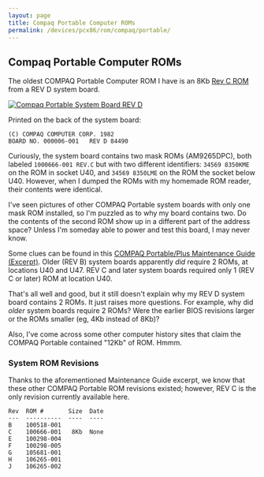 ```yaml
---
layout: page
title: Compaq Portable Computer ROMs
permalink: /devices/pcx86/rom/compaq/portable/
---
```


Compaq Portable Computer ROMs
---

The oldest COMPAQ Portable Computer ROM I have is an 8Kb [Rev C ROM](100666-001-REVC.json) from a REV D system board.

[<img src="https://s3-us-west-2.amazonaws.com/archive.pcjs.org/pubs/pc/reference/compaq/images/COMPAQ_Portable_System_Board.jpg" alt="Compaq Portable System Board REV D"/>](https://s3-us-west-2.amazonaws.com/archive.pcjs.org/pubs/pc/reference/compaq/images/COMPAQ_Portable_System_Board-FULL.jpg)

Printed on the back of the system board:

	(C) COMPAQ COMPUTER CORP. 1982
	BOARD NO. 000006-001   REV D 84490

Curiously, the system board contains two mask ROMs (AM9265DPC), both labeled `1000666-001 REV.C` but with two different
identifiers: `34569 8350KME` on the ROM in socket U40, and `34569 8350LME` on the ROM the socket below U40.  However,
when I dumped the ROMs with my homemade ROM reader, their contents were identical.

I've seen pictures of other COMPAQ Portable system boards with only one mask ROM installed, so I'm puzzled as to why
my board contains two.  Do the contents of the second ROM show up in a different part of the address space?  Unless
I'm someday able to power and test this board, I may never know.

Some clues can be found in this
[COMPAQ Portable/Plus Maintenance Guide (Excerpt)](https://s3-us-west-2.amazonaws.com/archive.pcjs.org/pubs/pc/reference/compaq/portable/Compaq_Portable_Plus_Support_Discontinued.pdf).
Older (REV B) system boards apparently *did* require 2 ROMs, at locations U40 and U47.  REV C and later system boards
required only 1 (REV C or later) ROM at location U40.

That's all well and good, but it still doesn't explain why my REV D system board contains 2 ROMs.  It just raises
more questions.  For example, why did *older* system boards require 2 ROMs?  Were the earlier BIOS revisions larger
or the ROMs smaller (eg, 4Kb instead of 8Kb)?

Also, I've come across some other computer history sites that claim the COMPAQ Portable contained "12Kb" of ROM.
Hmmm.

### System ROM Revisions

Thanks to the aforementioned Maintenance Guide excerpt, we know that these other COMPAQ Portable ROM revisions existed;
however, REV C is the only revision currently available here.

	Rev  ROM #       Size  Date
	---  ----------  ----  ----
	B    100518-001
	C    100666-001   8Kb  None
	E    100298-004
	F    100298-005
	G    105681-001
    H    106265-001
	J    106265-002
